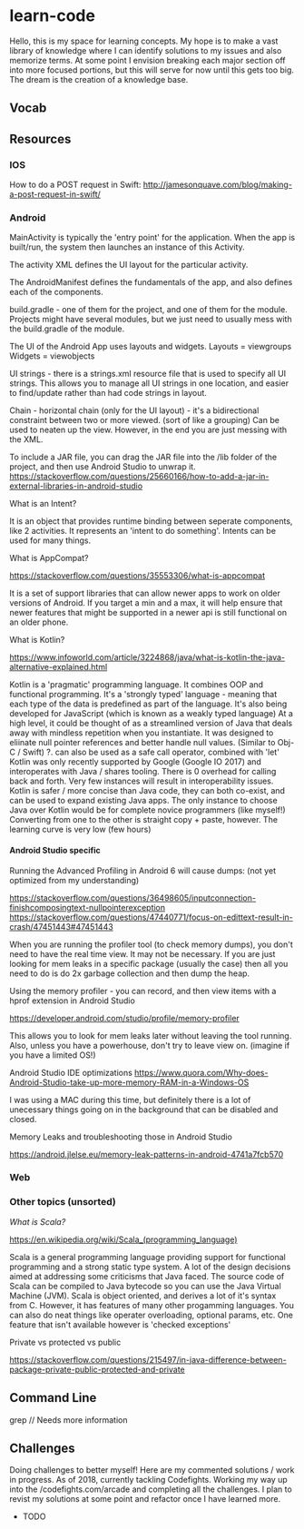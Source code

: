 

# learn-code

Hello, this is my space for learning concepts.
My hope is to make a vast library of knowledge where I can identify solutions to my issues and also memorize terms.
At some point I envision breaking each major section off into more focused portions, but this will serve for now until this gets too big.
The dream is the creation of a knowledge base.


## Vocab


## Resources


### IOS

How to do a POST request in Swift:
http://jamesonquave.com/blog/making-a-post-request-in-swift/ 


### Android


MainActivity is typically the 'entry point' for the application. When the app is built/run, the system then launches an instance of this Activity.

The activity XML defines the UI layout for the particular activity.

The AndroidManifest defines the fundamentals of the app, and also defines each of the components.

build.gradle - one of them for the project, and one of them for the module. 
Projects might have several modules, but we just need to usually mess with the build.gradle of the module.

The UI of the Android App uses layouts and widgets.
Layouts = viewgroups
Widgets = viewobjects

UI strings - there is a strings.xml resource file that is used to specify all UI strings. This allows you to manage all UI strings in one location, and easier to find/update rather than had code strings in layout. 

Chain - horizontal chain (only for the UI layout) - it's a bidirectional constraint between two or more viewed. (sort of like a grouping) Can be used to neaten up the view. However, in the end you are just messing with the XML.


To include a JAR file, you can drag the JAR file into the /lib folder of the project, and then use Android Studio to unwrap it.
https://stackoverflow.com/questions/25660166/how-to-add-a-jar-in-external-libraries-in-android-studio 


What is an Intent? 

It is an object that provides runtime binding between seperate components, like 2 activities.
It represents an 'intent to do something'. Intents can be used for many things. 


What is AppCompat? 

https://stackoverflow.com/questions/35553306/what-is-appcompat

It is a set of support libraries that can allow newer apps to work on older versions of Android. If you target a min and a max, it will help ensure that newer features that might be supported in a newer api is still functional on an older phone. 


What is Kotlin?

https://www.infoworld.com/article/3224868/java/what-is-kotlin-the-java-alternative-explained.html

Kotlin is a 'pragmatic' programming language. It combines OOP and functional programming. 
It's a 'strongly typed' language - meaning that each type of the data is predefined as part of the language. 
It's also being developed for JavaScript (which is known as a weakly typed language)
At a high level, it could be thought of as a streamlined version of Java that deals away with mindless repetition when you instantiate.
It was designed to eliinate null pointer references and better handle null values. (Similar to Obj-C / Swift)
?. can also be used as a safe call operator, combined with 'let'
Kotlin was only recently supported by Google (Google IO 2017) and interoperates with Java / shares tooling. 
There is 0 overhead for calling back and forth. Very few instances will result in interoperability issues. 
Kotlin is safer / more concise than Java code, they can both co-exist, and can be used to expand existing Java apps. 
The only instance to choose Java over Kotlin would be for complete novice programmers (like myself!)
Converting from one to the other is straight copy + paste, however. The learning curve is very low (few hours)




#### Android Studio specific

Running the Advanced Profiling in Android 6 will cause dumps: (not yet optimized from my understanding)

https://stackoverflow.com/questions/36498605/inputconnection-finishcomposingtext-nullpointerexception
https://stackoverflow.com/questions/47440771/focus-on-edittext-result-in-crash/47451443#47451443

When you are running the profiler tool (to check memory dumps), you don't need to have the real time view. It may not be necessary. If you are just looking for mem leaks in a specific package (usually the case) then all you need to do is do 2x garbage collection and then dump the heap.

Using the memory profiler - you can record, and then view items with a hprof extension in Android Studio

https://developer.android.com/studio/profile/memory-profiler

This allows you to look for mem leaks later without leaving the tool running. Also, unless you have a powerhouse, don't try to leave view on. (imagine if you have a limited OS!)

Android Studio IDE optimizations
https://www.quora.com/Why-does-Android-Studio-take-up-more-memory-RAM-in-a-Windows-OS

I was using a MAC during this time, but definitely there is a lot of unecessary things going on in the background that can be disabled and closed. 

Memory Leaks and troubleshooting those in Android Studio

https://android.jlelse.eu/memory-leak-patterns-in-android-4741a7fcb570



### Web





### Other topics (unsorted)

*What is Scala?*

https://en.wikipedia.org/wiki/Scala_(programming_language)

Scala is a general programming language providing support for functional programming and a strong static type system.
A lot of the design decisions aimed at addressing some criticisms that Java faced. The source code of Scala can be compiled to Java bytecode so you can use the Java Virtual Machine (JVM). 
Scala is object oriented, and derives a lot of it's syntax from C. However, it has features of many other progamming languages. 
You can also do neat things like operater overloading, optional params, etc. One feature that isn't available however is 'checked exceptions'


Private vs protected vs public

https://stackoverflow.com/questions/215497/in-java-difference-between-package-private-public-protected-and-private




## Command Line


grep // Needs more information  






## Challenges
Doing challenges to better myself! Here are my commented solutions / work in progress.
As of 2018, currently tackling Codefights.
Working my way up into the /codefights.com/arcade and completing all the challenges.
I plan to revist my solutions at some point and refactor once I have learned more. 

- TODO
